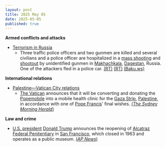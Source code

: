 ```yaml
---
layout: post
title: 2025 May 05
date: 2025-05-05
published: true
---
```



**Armed conflicts and attacks**

* [Terrorism in Russia](https://en.wikipedia.org/wiki/Terrorism_in_Russia "Terrorism in Russia")
  + Three traffic police officers and two gunmen are killed and several civilians and a police officer are hospitalized in a [mass shooting](https://en.wikipedia.org/wiki/Mass_shooting "Mass shooting") and [shootout](https://en.wikipedia.org/wiki/Shootout "Shootout") by unidentified gunmen in [Makhachkala](https://en.wikipedia.org/wiki/Makhachkala "Makhachkala"), [Dagestan](https://en.wikipedia.org/wiki/Dagestan "Dagestan"), Russia. One of the attackers fled in a police car. [(RT)](https://x.com/RT_com/status/1919361377912705089) [(RT)](https://x.com/RT_com/status/1919369099425046623) [(Baku.ws)](https://baku.ws/en/society/media-three-traffic-police-officers-shot-dead-in-makhachkala)

**International relations**

* [Palestine—Vatican City relations](https://en.wikipedia.org/wiki/Holy_See%E2%80%93Palestine_relations "Holy See–Palestine relations")
  + [The Vatican](https://en.wikipedia.org/wiki/Vatican_City "Vatican City") announces that it will be converting and donating the [Popemobile](https://en.wikipedia.org/wiki/Popemobile "Popemobile") into a mobile health clinic for the [Gaza Strip](https://en.wikipedia.org/wiki/Gaza_Strip "Gaza Strip"), [Palestine](https://en.wikipedia.org/wiki/Palestine "Palestine"), in accordance with one of [Pope Francis](https://en.wikipedia.org/wiki/Pope_Francis "Pope Francis")' final wishes. [(*The Sydney Morning Herald*)](https://www.smh.com.au/world/middle-east/popemobile-converted-into-clinic-for-gaza-s-wounded-children-20250505-p5lwia.html)

**Law and crime**

* [U.S. president](https://en.wikipedia.org/wiki/President_of_the_United_States "President of the United States") [Donald Trump](https://en.wikipedia.org/wiki/Donald_Trump "Donald Trump") announces the reopening of [Alcatraz Federal Penitentiary](https://en.wikipedia.org/wiki/Alcatraz_Federal_Penitentiary "Alcatraz Federal Penitentiary") in [San Francisco](https://en.wikipedia.org/wiki/San_Francisco "San Francisco"), which closed in 1963 and operates as a public museum. [(*AP News*)](https://apnews.com/article/trump-alcatraz-prison-fabe3385415ae03829d44e50efb3c1fb)
